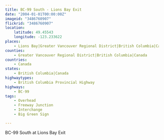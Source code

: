 ```yaml
---
title: BC-99 South - Lions Bay Exit
date: "2004-01-01T00:00:00Z"
imageid: "3486760907"
flickrid: "3486760907"
location:
    latitude: 49.45543
    longitude: -123.233622
places:
    - Lions Bay|Greater Vancouver Regional District|British Columbia|Canada
counties:
    - Greater Vancouver Regional District|British Columbia|Canada
countries:
    - Canada
states:
    - British Columbia|Canada
highwaytypes:
    - British Columbia Provincial Highway
highways:
    - BC-99
tags:
    - Overhead
    - Freeway Junction
    - Interchange
    - Big Green Sign

---
```

BC-99 South at Lions Bay Exit